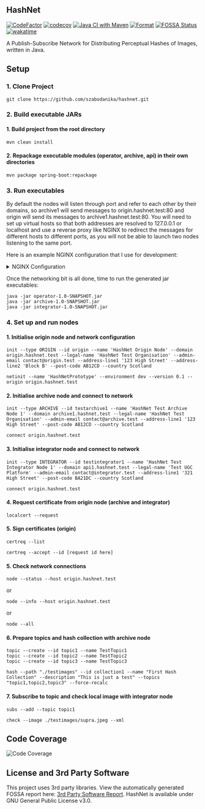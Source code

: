 ## HashNet
[![CodeFactor](https://www.codefactor.io/repository/github/szabodanika/hashnet/badge?s=eca96e2acfb8592001f2e1918a827e850204fa7c)](https://www.codefactor.io/repository/github/szabodanika/hashnet)
[![codecov](https://codecov.io/gh/szabodanika/hashnet/branch/master/graph/badge.svg?token=7FVS5ZZIPU)](https://codecov.io/gh/szabodanika/hashnet)
[![Java CI with Maven](https://github.com/szabodanika/hashnet/actions/workflows/maven.yml/badge.svg)](https://github.com/szabodanika/hashnet/actions/workflows/maven.yml)
[![Format](https://github.com/szabodanika/hashnet/actions/workflows/google-java-format.yml/badge.svg?branch=master)](https://github.com/szabodanika/hashnet/actions/workflows/google-java-format.yml)
[![FOSSA Status](https://app.fossa.com/api/projects/git%2Bgithub.com%2Fszabodanika%2Fhashnet.svg?type=shield)](https://app.fossa.com/projects/git%2Bgithub.com%2Fszabodanika%2Fhashnet?ref=badge_shield)
[![wakatime](https://wakatime.com/badge/user/a8d63788-9389-46c8-8e9f-39b229a3b6c1/project/b823e566-542b-4fce-be36-4391011cd82f.svg)](https://wakatime.com/badge/user/a8d63788-9389-46c8-8e9f-39b229a3b6c1/project/b823e566-542b-4fce-be36-4391011cd82f)

A Publish-Subscribe Network for Distributing Perceptual Hashes of Images, written in Java.


## Setup

### 1. Clone Project
```
git clone https://github.com/szabodanika/hashnet.git
```
### 2. Build executable JARs
#### 1. Build project from the root directory
```
mvn clean install 
```
#### 2. Repackage executable modules (operator, archive, api) in their own directories
```
mvn package spring-boot:repackage
```
### 3. Run executables
By default the nodes will listen through port and refer to each other by their domains, so archive1 will send messages to origin.hashnet.test:80 and origin will send its messages to archive1.hashnet.test:80. You will need to set up virtual hosts so that both addresses are resolved to 127.0.0.1 or localhost and use a reverse proxy like NGINX to redirect the messages for different hosts to different ports, as you will not be able to launch two nodes listening to the same port.

Here is an example NGINX configuration that I use for development:

<details>
  <summary>
    NGINX Configuration
  </summary>
<pre>
worker_processes 1;
events {
    worker_connections	512;
}
http {
    server_names_hash_bucket_size 128;
    include			mime.types;
    default_type	application/octet-stream;
    sendfile		on;
    keepalive_timeout	65;
    server_tokens	off;
    ##
    # Origin Node
    ##
    server {
        listen		80;
        server_name	origin.hashnet.test;
        location / {
            proxy_set_header	Host $host;
            proxy_set_header	X-Forwarded-Proto $scheme;
        }
    }
    ##
    # Operator Nodes
    ##
    server {
        listen		80;
        server_name	operator1.hashnet.test operator2.hashnet.test;
        location / {
            proxy_pass		http://127.0.0.1:9001;
            proxy_set_header	Host $host;
            proxy_set_header	X-Forwarded-Proto $scheme;
        }
    }
    ##
    # Archive Nodes
    ##
    server {
        listen		80;
        server_name	archive1.hashnet.test archive2.hashnet.test;
        location / {
            proxy_pass		http://127.0.0.1:9002;
            proxy_set_header	Host $host;
            proxy_set_header	X-Forwarded-Proto $scheme;
        }
    }
    ##
    # Integrator Nodes
    ##
    server {
        listen		80;
        server_name	api1.hashnet.test api2.hashnet.test;
        location / {
            proxy_pass		http://127.0.0.1:9003;
            proxy_set_header	Host $host;
            proxy_set_header	X-Forwarded-Proto $scheme;
        }
    }
}
</pre>
</details>

Once the networking bit is all done, time to run the generated jar executables:

```
java -jar operator-1.0-SNAPSHOT.jar
java -jar archive-1.0-SNAPSHOT.jar
java -jar integrator-1.0-SNAPSHOT.jar
```
### 4. Set up and run nodes


#### 1. Initialise origin node and network configuration
```
init --type ORIGIN --id origin --name 'HashNet Origin Node' --domain origin.hashnet.test --legal-name 'HashNet Test Organisation' --admin-email contact@origin.test --address-line1 '123 High Street' --address-line2 'Block B' --post-code AB12CD --country Scotland

netinit --name 'HashNetPrototype' --environment dev --version 0.1 --origin origin.hashnet.test
```

#### 2. Initialise archive node and connect to network
```
init --type ARCHIVE --id testarchive1 --name 'HashNet Test Archive Node 1' --domain archive1.hashnet.test --legal-name 'HashNet Test Organisation' --admin-email contact@archive.test --address-line1 '123 High Street' --post-code AB12CD --country Scotland

connect origin.hashnet.test
```

#### 3. Initialise integrator node and connect to network
```
init --type INTEGRATOR --id testintegrator1 --name 'HashNet Test Integrator Node 1' --domain api1.hashnet.test --legal-name 'Test UGC Platform' --admin-email contact@integrator.test --address-line1 '321 High Street' --post-code BA21DC --country Scotland
```
```
connect origin.hashnet.test
```

#### 4. Request certificate from origin node (archive and integrator)
```
localcert --request
```
#### 5. Sign certificates (origin)
```
certreq --list

```
```
certreq --accept --id [request id here]
```

#### 5. Check network connections
```
node --status --host origin.hashnet.test
```
or
```
node --info --host origin.hashnet.test
```
or
```
node --all
```

#### 6. Prepare topics and hash collection with archive node
```
topic --create --id topic1 --name TestTopic1
topic --create --id topic2 --name TestTopic2
topic --create --id topic3 --name TestTopic3
```
```
hash --path "./testimages" --id collection1 --name "First Hash Collection" --description "This is just a test" --topics "topic1,topic2,topic3" --force-recalc
```

#### 7. Subscribe to topic and check local image with integrator node
```
subs --add --topic topic1
```
```
check --image ./testimages/supra.jpeg --xml
```


## Code Coverage
![Code Coverage](https://codecov.io/gh/szabodanika/hashnet/commit/f68f68efbe04d53cc0e96cfc228f42f1cdde520d/graphs/sunburst.svg?token=7FVS5ZZIPU "Code Coverage")

## License and 3rd Party Software
This project uses 3rd party libraries. View the automatically generated FOSSA report here: [3rd Party Software Report](https://app.fossa.com/reports/59e67f12-02d5-45e9-b78d-440f2614e0f0).
HashNet is available under GNU General Public License v3.0.
